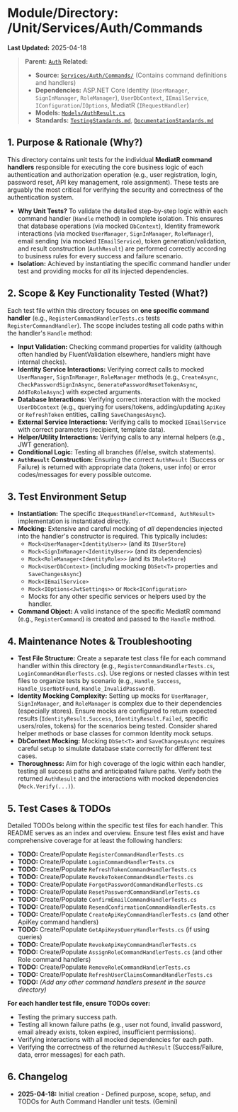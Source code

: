 # Module/Directory: /Unit/Services/Auth/Commands

**Last Updated:** 2025-04-18

> **Parent:** [`Auth`](../README.md)
> **Related:**
> * **Source:** [`Services/Auth/Commands/`](../../../../../api-server/Services/Auth/Commands/) (Contains command definitions and handlers)
> * **Dependencies:** ASP.NET Core Identity (`UserManager`, `SignInManager`, `RoleManager`), `UserDbContext`, `IEmailService`, `IConfiguration`/`IOptions`, MediatR (`IRequestHandler`)
> * **Models:** [`Models/AuthResult.cs`](../../../../../api-server/Services/Auth/Models/AuthResult.cs)
> * **Standards:** [`TestingStandards.md`](../../../../../Zarichney.Standards/Standards/TestingStandards.md), [`DocumentationStandards.md`](../../../../../Zarichney.Standards/Development/DocumentationStandards.md)

## 1. Purpose & Rationale (Why?)

This directory contains unit tests for the individual **MediatR command handlers** responsible for executing the core business logic of each authentication and authorization operation (e.g., user registration, login, password reset, API key management, role assignment). These tests are arguably the most critical for verifying the security and correctness of the authentication system.

* **Why Unit Tests?** To validate the detailed step-by-step logic within each command handler (`Handle` method) in complete isolation. This ensures that database operations (via mocked `DbContext`), Identity framework interactions (via mocked `UserManager`, `SignInManager`, `RoleManager`), email sending (via mocked `IEmailService`), token generation/validation, and result construction (`AuthResult`) are performed correctly according to business rules for every success and failure scenario.
* **Isolation:** Achieved by instantiating the specific command handler under test and providing mocks for *all* its injected dependencies.

## 2. Scope & Key Functionality Tested (What?)

Each test file within this directory focuses on **one specific command handler** (e.g., `RegisterCommandHandlerTests.cs` tests `RegisterCommandHandler`). The scope includes testing all code paths within the handler's `Handle` method:

* **Input Validation:** Checking command properties for validity (although often handled by FluentValidation elsewhere, handlers might have internal checks).
* **Identity Service Interactions:** Verifying correct calls to mocked `UserManager`, `SignInManager`, `RoleManager` methods (e.g., `CreateAsync`, `CheckPasswordSignInAsync`, `GeneratePasswordResetTokenAsync`, `AddToRoleAsync`) with expected arguments.
* **Database Interactions:** Verifying correct interaction with the mocked `UserDbContext` (e.g., querying for users/tokens, adding/updating `ApiKey` or `RefreshToken` entities, calling `SaveChangesAsync`).
* **External Service Interactions:** Verifying calls to mocked `IEmailService` with correct parameters (recipient, template data).
* **Helper/Utility Interactions:** Verifying calls to any internal helpers (e.g., JWT generation).
* **Conditional Logic:** Testing all branches (if/else, switch statements).
* **`AuthResult` Construction:** Ensuring the correct `AuthResult` (Success or Failure) is returned with appropriate data (tokens, user info) or error codes/messages for every possible outcome.

## 3. Test Environment Setup

* **Instantiation:** The specific `IRequestHandler<TCommand, AuthResult>` implementation is instantiated directly.
* **Mocking:** Extensive and careful mocking of *all* dependencies injected into the handler's constructor is required. This typically includes:
    * `Mock<UserManager<IdentityUser>>` (and its `IUserStore`)
    * `Mock<SignInManager<IdentityUser>>` (and its dependencies)
    * `Mock<RoleManager<IdentityRole>>` (and its `IRoleStore`)
    * `Mock<UserDbContext>` (including mocking `DbSet<T>` properties and `SaveChangesAsync`)
    * `Mock<IEmailService>`
    * `Mock<IOptions<JwtSettings>>` or `Mock<IConfiguration>`
    * Mocks for any other specific services or helpers used by the handler.
* **Command Object:** A valid instance of the specific MediatR command (e.g., `RegisterCommand`) is created and passed to the `Handle` method.

## 4. Maintenance Notes & Troubleshooting

* **Test File Structure:** Create a separate test class file for each command handler within this directory (e.g., `RegisterCommandHandlerTests.cs`, `LoginCommandHandlerTests.cs`). Use regions or nested classes within test files to organize tests by scenario (e.g., `Handle_Success`, `Handle_UserNotFound`, `Handle_InvalidPassword`).
* **Identity Mocking Complexity:** Setting up mocks for `UserManager`, `SignInManager`, and `RoleManager` is complex due to their dependencies (especially stores). Ensure mocks are configured to return expected results (`IdentityResult.Success`, `IdentityResult.Failed`, specific users/roles, tokens) for the scenarios being tested. Consider shared helper methods or base classes for common Identity mock setups.
* **DbContext Mocking:** Mocking `DbSet<T>` and `SaveChangesAsync` requires careful setup to simulate database state correctly for different test cases.
* **Thoroughness:** Aim for high coverage of the logic within each handler, testing all success paths and anticipated failure paths. Verify both the returned `AuthResult` and the interactions with mocked dependencies (`Mock.Verify(...)`).

## 5. Test Cases & TODOs

Detailed TODOs belong within the specific test files for each handler. This README serves as an index and overview. Ensure test files exist and have comprehensive coverage for at least the following handlers:

* **TODO:** Create/Populate `RegisterCommandHandlerTests.cs`
* **TODO:** Create/Populate `LoginCommandHandlerTests.cs`
* **TODO:** Create/Populate `RefreshTokenCommandHandlerTests.cs`
* **TODO:** Create/Populate `RevokeTokenCommandHandlerTests.cs`
* **TODO:** Create/Populate `ForgotPasswordCommandHandlerTests.cs`
* **TODO:** Create/Populate `ResetPasswordCommandHandlerTests.cs`
* **TODO:** Create/Populate `ConfirmEmailCommandHandlerTests.cs`
* **TODO:** Create/Populate `ResendConfirmationCommandHandlerTests.cs`
* **TODO:** Create/Populate `CreateApiKeyCommandHandlerTests.cs` (and other ApiKey command handlers)
* **TODO:** Create/Populate `GetApiKeysQueryHandlerTests.cs` (if using queries)
* **TODO:** Create/Populate `RevokeApiKeyCommandHandlerTests.cs`
* **TODO:** Create/Populate `AssignRoleCommandHandlerTests.cs` (and other Role command handlers)
* **TODO:** Create/Populate `RemoveRoleCommandHandlerTests.cs`
* **TODO:** Create/Populate `RefreshUserClaimsCommandHandlerTests.cs`
* **TODO:** *(Add any other command handlers present in the source directory)*

**For each handler test file, ensure TODOs cover:**
* Testing the primary success path.
* Testing all known failure paths (e.g., user not found, invalid password, email already exists, token expired, insufficient permissions).
* Verifying interactions with all mocked dependencies for each path.
* Verifying the correctness of the returned `AuthResult` (Success/Failure, data, error messages) for each path.

## 6. Changelog

* **2025-04-18:** Initial creation - Defined purpose, scope, setup, and TODOs for Auth Command Handler unit tests. (Gemini)

